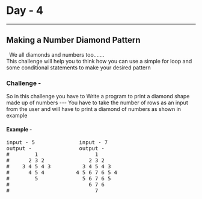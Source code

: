 # Day - 4
---
## Making a Number Diamond Pattern
 &nbsp;
We all diamonds and numbers too.......<br>
This challenge will help you to think how you can use a simple for loop and some conditional statements to make your desired pattern
### Challenge -
So in this challenge you have to Write a program to print a diamond shape made up of numbers --- 
You have to take the number of rows as an input from the user and will have to print a diamond of numbers as shown in example

#### Example -
<pre>input - 5              input - 7
output -               output -
#        1                  1
#      2 3 2              2 3 2
#    3 4 5 4 3          3 4 5 4 3
#      4 5 4          4 5 6 7 6 5 4
#        5              5 6 7 6 5
#                         6 7 6
#                           7                   </pre>